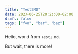 ```yaml
---
title: "Test2MD"
date: 2023-06-25T20:22:00+02:00
draft: false
tags: ["foo", "bar", "baz"]
---
```


Hello, world from `Test2.md`.

<!--more-->

But wait, there is more!

